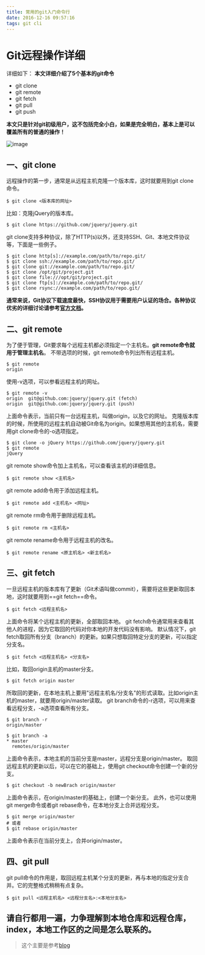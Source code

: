 ```yaml
---
title: 常用的git入门命令行
date: 2016-12-16 09:57:16
tags: git cli
---
```

# Git远程操作详细

详细如下：
**本文详细介绍了5个基本的git命令**
- git clone
- git remote
- git fetch
- git pull
- git push

**本文只是针对git初级用户，这不包括完全小白，如果是完全明白，基本上是可以覆盖所有的普通的操作！**

<!-- more -->

![image](https://github.com/guimeisang/git/blob/master/img/git%E5%85%A5%E9%97%A8%E5%9F%BA%E6%9C%AC%E5%9B%BE.jpg)

## 一、git clone
远程操作的第一步，通常是从远程主机克隆一个版本库，这时就要用到git clone命令。

```
$ git clone <版本库的网址>
```
比如：克隆jQuery的版本库。

```
$ git clone https://github.com/jquery/jquery.git
```
git clone支持多种协议，除了HTTP(s)以外，还支持SSH、Git、本地文件协议等，下面是一些例子。

```
$ git clone http[s]://example.com/path/to/repo.git/
$ git clone ssh://example.com/path/to/repo.git/
$ git clone git://example.com/path/to/repo.git/
$ git clone /opt/git/project.git
$ git clone file:///opt/git/project.git
$ git clone ftp[s]://example.com/path/to/repo.git/
$ git clone rsync://example.com/path/to/repo.git/
```
**通常来说，Git协议下载速度最快，SSH协议用于需要用户认证的场合。各种协议优劣的详细讨论请参考[官方文档](http://git-scm.com/book/en/Git-on-the-Server-The-Protocols)。**

## 二、git remote
为了便于管理，Git要求每个远程主机都必须指定一个主机名。**git remote命令就用于管理主机名**。
不带选项的时候，git remote命令列出所有远程主机。

```
$ git remote
origin
```
使用-v选项，可以参看远程主机的网址。

```
$ git remote -v
origin  git@github.com:jquery/jquery.git (fetch)
origin  git@github.com:jquery/jquery.git (push)
```
上面命令表示，当前只有一台远程主机，叫做origin，以及它的网址。
克隆版本库的时候，所使用的远程主机自动被Git命名为origin。如果想用其他的主机名，需要用git clone命令的-o选项指定。

```
$ git clone -o jQuery https://github.com/jquery/jquery.git
$ git remote
jQuery
```
git remote show命令加上主机名，可以查看该主机的详细信息。

```
$ git remote show <主机名>
```
git remote add命令用于添加远程主机。

```
$ git remote add <主机名> <网址>
```
git remote rm命令用于删除远程主机。

```
$ git remote rm <主机名>
```
git remote rename命令用于远程主机的改名。

```
$ git remote rename <原主机名> <新主机名>
```
## 三、git fetch
一旦远程主机的版本库有了更新（Git术语叫做commit），需要将这些更新取回本地，这时就要用到==git fetch==命令。

```
$ git fetch <远程主机名>
```
上面命令将某个远程主机的更新，全部取回本地。
git fetch命令通常用来查看其他人的进程，因为它取回的代码对你本地的开发代码没有影响。
默认情况下，git fetch取回所有分支（branch）的更新。如果只想取回特定分支的更新，可以指定分支名。

```
$ git fetch <远程主机名> <分支名>
```
比如，取回origin主机的master分支。

```
$ git fetch origin master
```
所取回的更新，在本地主机上要用"远程主机名/分支名"的形式读取。比如origin主机的master，就要用origin/master读取。
git branch命令的-r选项，可以用来查看远程分支，-a选项查看所有分支。

```
$ git branch -r
origin/master

$ git branch -a
* master
  remotes/origin/master
```
上面命令表示，本地主机的当前分支是master，远程分支是origin/master。
取回远程主机的更新以后，可以在它的基础上，使用git checkout命令创建一个新的分支。

```
$ git checkout -b newBrach origin/master
```
上面命令表示，在origin/master的基础上，创建一个新分支。
此外，也可以使用git merge命令或者git rebase命令，在本地分支上合并远程分支。

```
$ git merge origin/master
# 或者
$ git rebase origin/master
```
上面命令表示在当前分支上，合并origin/master。
## 四、git pull
git pull命令的作用是，取回远程主机某个分支的更新，再与本地的指定分支合并。它的完整格式稍稍有点复杂。

```
$ git pull <远程主机名> <远程分支名>:<本地分支名>
```

## 请自行都用一遍，力争理解到本地仓库和远程仓库，index，本地工作区的之间是怎么联系的。
> 这个主要是参考[blog](http://www.ruanyifeng.com/blog/2014/06/git_remote.html)

